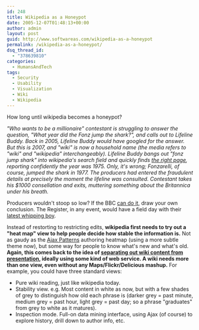 ```yaml
---
id: 248
title: Wikipedia as a Honeypot
date: 2005-12-07T01:48:13+00:00
author: admin
layout: post
guid: http://www.softwareas.com/wikipedia-as-a-honeypot
permalink: /wikipedia-as-a-honeypot/
dsq_thread_id:
  - "378639810"
categories:
  - HumansAndTech
tags:
  - Security
  - Usability
  - Visualization
  - Wiki
  - Wikipedia
---
```

How long until wikipedia becomes a honeypot?

<i>"Who wants to be a millionaire" contestant is struggling to answer the question, "What year did the Fonz jump the shark?", and calls out to Lifeline Buddy. Back in 2005, Lifeline Buddy would have googled for the answer. But this is 2007, and "wiki" is now a household name (the media refers to "wiki" and "wikipedia" interchangeably). Lifeline Buddy bangs out "fonz jump shark" into wikipedia's search field and quickly finds <a href="http://en.wikipedia.org/wiki/Jumping_the_shark">the right page</a>, reporting confidently the year was 1975. Only, it's wrong; Fonzarelli, of course, jumped the shark in 1977. The producers had entered the fraudulent details at precisely the moment the lifeline was consulted. Contestant takes his $1000 consellation and exits, muttering something about the Britannica under his breath.</i>

Producers wouldn't stoop so low? If the  BBC <a href="http://www.boingboing.net/2005/08/13/bbc_punks_wikipedia_.html">can do it</a>, draw your own conclusion. The Register, in any event, would have a field day with their <a href="http://www.theregister.co.uk/2005/12/06/wikipedia_bio/">latest whipping boy</a>.

Instead of restorting to restricting edits, **wikipedia first needs to try out a "heat map" view to help people decide how stable the information is.** Not as gaudy as the <a href="http://ajaxpatterns.org/">Ajax Patterns</a> authoring heatmap (using a more subtle theme now), but some way for people to know what's new and what's old. **Again, this comes back to the idea of <a href="http://www.softwareas.com/an-ajax-framework-a-day">separating out wiki content from presentation</a>, ideally using some kind of web service. A wiki needs more than one view, even without any Maps/Flickr/Delicious mashup.** For example, you could have three standard views:

* Pure wiki reading, just like wikipedia today.
* Stability view. e.g. Most content in white as now, but with a few shades of grey to distinguish how old each phrase is (darker grey = past minute, medium grey = past hour, light grey = past day; so a phrase "graduates" from grey to white as it matures).
* Inspection mode. Full-on data mining interface, using Ajax (of course) to explore history, drill down to author info, etc.
